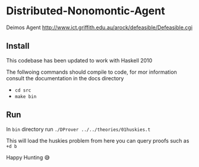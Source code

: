# Distributed-Nonomontic-Agent
Deimos Agent http://www.ict.griffith.edu.au/arock/defeasible/Defeasible.cgi

## Install 
This codebase has been updated to work with Haskell 2010

The follwoing commands should compile to code, for mor information consult the documentation in the docs directory
- `cd src`
- `make bin`


## Run 
In `bin` directory run `./DProver ../../theories/01huskies.t`

This will load the huskies problem from here you can query proofs such as `+d b`

Happy Hunting 😅
